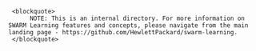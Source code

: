      <blockquote>
          NOTE: This is an internal directory. For more information on SWARM Learning features and concepts, please navigate from the main landing page - https://github.com/HewlettPackard/swarm-learning.
     </blockquote>
